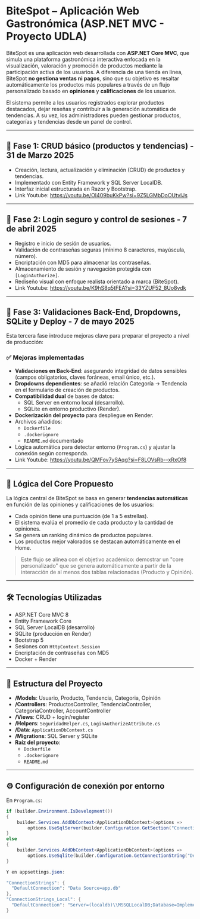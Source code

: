 # BiteSpot – Aplicación Web Gastronómica (ASP.NET MVC - Proyecto UDLA)

BiteSpot es una aplicación web desarrollada con **ASP.NET Core MVC**, que simula una plataforma gastronómica interactiva enfocada en la visualización, valoración y promoción de productos mediante la participación activa de los usuarios. A diferencia de una tienda en línea, BiteSpot **no gestiona ventas ni pagos**, sino que su objetivo es resaltar automáticamente los productos más populares a través de un flujo personalizado basado en **opiniones** y **calificaciones** de los usuarios.

El sistema permite a los usuarios registrados explorar productos destacados, dejar reseñas y contribuir a la generación automática de tendencias. A su vez, los administradores pueden gestionar productos, categorías y tendencias desde un panel de control.

---

## 🔄 Fase 1: CRUD básico (productos y tendencias) - 31 de Marzo 2025

- Creación, lectura, actualización y eliminación (CRUD) de productos y tendencias.
- Implementado con Entity Framework y SQL Server LocalDB.
- Interfaz inicial estructurada en Razor y Bootstrap.
- Link Youtube: https://youtu.be/OI409buKkPw?si=9Z5LGMbDoOUtvIJs

---

## 🔐 Fase 2: Login seguro y control de sesiones - 7 de abril 2025

- Registro e inicio de sesión de usuarios.
- Validación de contraseñas seguras (mínimo 8 caracteres, mayúscula, número).
- Encriptación con MD5 para almacenar las contraseñas.
- Almacenamiento de sesión y navegación protegida con `[LoginAuthorize]`.
- Rediseño visual con enfoque realista orientado a marca (BiteSpot).
- Link Youtube: https://youtu.be/K9hS8q5tFEA?si=33YZUF52_8Uo8vdk

---

## 🚀 Fase 3: Validaciones Back-End, Dropdowns, SQLite y Deploy - 7 de mayo 2025

Esta tercera fase introduce mejoras clave para preparar el proyecto a nivel de producción:

### ✅ Mejoras implementadas

- **Validaciones en Back-End**: asegurando integridad de datos sensibles (campos obligatorios, claves foráneas, email único, etc.).
- **Dropdowns dependientes**: se añadió relación Categoría → Tendencia en el formulario de creación de productos.
- **Compatibilidad dual** de bases de datos:
  - SQL Server en entorno local (desarrollo).
  - SQLite en entorno productivo (Render).
- **Dockerización del proyecto** para despliegue en Render.
- Archivos añadidos:
  - `Dockerfile`
  - `.dockerignore`
  - `README.md` documentado
- Lógica automática para detectar entorno (`Program.cs`) y ajustar la conexión según corresponda.
- Link Youtube: https://youtu.be/QMFov7ySAqg?si=F8LOVsRb--xRxOf8

---

## 🧠 Lógica del Core Propuesto

La lógica central de BiteSpot se basa en generar **tendencias automáticas** en función de las opiniones y calificaciones de los usuarios:

- Cada opinión tiene una puntuación (de 1 a 5 estrellas).
- El sistema evalúa el promedio de cada producto y la cantidad de opiniones.
- Se genera un ranking dinámico de productos populares.
- Los productos mejor valorados se destacan automáticamente en el Home.

> Este flujo se alinea con el objetivo académico: demostrar un "core personalizado" que se genera automáticamente a partir de la interacción de al menos dos tablas relacionadas (Producto y Opinión).

---

## 🛠 Tecnologías Utilizadas

- ASP.NET Core MVC 8
- Entity Framework Core
- SQL Server LocalDB (desarrollo)
- SQLite (producción en Render)
- Bootstrap 5
- Sesiones con `HttpContext.Session`
- Encriptación de contraseñas con MD5
- Docker + Render

---

## 📁 Estructura del Proyecto

- **/Models**: Usuario, Producto, Tendencia, Categoria, Opinión
- **/Controllers**: ProductosController, TendenciaController, CategoriaController, AccountController
- **/Views**: CRUD + login/register
- **/Helpers**: `SeguridadHelper.cs`, `LoginAuthorizeAttribute.cs`
- **/Data**: `ApplicationDbContext.cs`
- **/Migrations**: SQL Server y SQLite
- **Raíz del proyecto**:
  - `Dockerfile`
  - `.dockerignore`
  - `README.md`

---

## ⚙️ Configuración de conexión por entorno

En `Program.cs`:

```csharp
if (builder.Environment.IsDevelopment())
{
    builder.Services.AddDbContext<ApplicationDbContext>(options =>
        options.UseSqlServer(builder.Configuration.GetSection("ConnectionStrings_Local")["DefaultConnection"]));
}
else
{
    builder.Services.AddDbContext<ApplicationDbContext>(options =>
        options.UseSqlite(builder.Configuration.GetConnectionString("DefaultConnection")));
}

Y en appsettings.json:

"ConnectionStrings": {
  "DefaultConnection": "Data Source=app.db"
},
"ConnectionStrings_Local": {
  "DefaultConnection": "Server=(localdb)\\MSSQLLocalDB;Database=ImplementacionCrudMVC;Trusted_Connection=True;"
}
